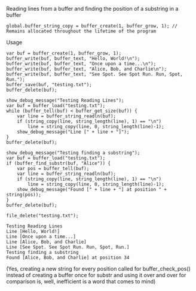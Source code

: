 Reading lines from a buffer and finding the position of a substring in a buffer  
```gml
global.buffer_string_copy = buffer_create(1, buffer_grow, 1); // Remains allocated throughout the lifetime of the program
```

Usage  
```gml
var buf = buffer_create(1, buffer_grow, 1);
buffer_write(buf, buffer_text, "Hello, World!\n");
buffer_write(buf, buffer_text, "Once upon a time...\n");
buffer_write(buf, buffer_text, "Alice, Bob, and Charlie\n");
buffer_write(buf, buffer_text, "See Spot. See Spot Run. Run, Spot, Run.");
buffer_save(buf, "testing.txt");
buffer_delete(buf);

show_debug_message("Testing Reading Lines");
var buf = buffer_load("testing.txt");
while (buffer_tell(buf) < buffer_get_size(buf)) {
    var line = buffer_string_readln(buf);
    if (string_copy(line, string_length(line), 1) == "\n")
        line = string_copy(line, 0, string_length(line)-1);
    show_debug_message("Line [" + line + "]");
}
buffer_delete(buf);

show_debug_message("Testing finding a substring");
var buf = buffer_load("testing.txt");
if (buffer_find_substr(buf, "Alice")) {
    var pos = buffer_tell(buf);
    var line = buffer_string_readln(buf);
    if (string_copy(line, string_length(line), 1) == "\n")
        line = string_copy(line, 0, string_length(line)-1);
    show_debug_message("Found [" + line + "] at position " + string(pos));
}
buffer_delete(buf);

file_delete("testing.txt");
```

```
Testing Reading Lines
Line [Hello, World!]
Line [Once upon a time...]
Line [Alice, Bob, and Charlie]
Line [See Spot. See Spot Run. Run, Spot, Run.]
Testing finding a substring
Found [Alice, Bob, and Charlie] at position 34
```

(Yes, creating a new string for every position called for buffer_check_pos() instead of creating a buffer once for substr and using it over and over for comparison is, well, inefficient is a word that comes to mind)